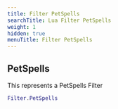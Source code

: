 ```yaml
---
title: Filter PetSpells
searchTitle: Lua Filter PetSpells
weight: 1
hidden: true
menuTitle: Filter PetSpells
---
```

## PetSpells

This represents a PetSpells Filter
```lua
Filter.PetSpells
```